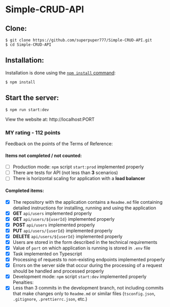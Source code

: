 # Simple-CRUD-API

## Clone:

```console
$ git clone https://github.com/superpuper777/Simple-CRUD-API.git
$ cd Simple-CRUD-API
```

## Installation:

Installation is done using the
[`npm install` command](https://docs.npmjs.com/getting-started/installing-npm-packages-locally):

```console
$ npm install
```

## Start the server:

```console
$ npm run start:dev
```

View the website at: http://localhost:PORT

### MY rating - 112 points

Feedback on the points of the Terms of Reference:

#### Items not completed / not counted:

- [ ] Production mode: `npm` script `start:prod` implemented properly
- [ ] There are tests for API (not less than **3** scenarios)
- [ ] There is horizontal scaling for application with a **load balancer**

#### Completed items:

- [x] The repository with the application contains a `Readme.md` file containing detailed instructions for installing, running and using the application
- [x] **GET** `api/users` implemented properly
- [x] **GET** `api/users/${userId}` implemented properly
- [x] **POST** `api/users` implemented properly
- [x] **PUT** `api/users/{userId}` implemented properly
- [x] **DELETE** `api/users/${userId}` implemented properly
- [x] Users are stored in the form described in the technical requirements
- [x] Value of `port` on which application is running is stored in `.env` file
- [x] Task implemented on Typescript
- [x] Processing of requests to non-existing endpoints implemented properly
- [x] Errors on the server side that occur during the processing of a request should be handled and processed properly
- [x] Development mode: `npm` script `start:dev` implemented properly
      Penalties:
- [x] Less than 3 commits in the development branch, not including commits that make changes only to `Readme.md` or similar files (`tsconfig.json`, `.gitignore`, `.prettierrc.json`, etc.)
